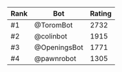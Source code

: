 Rank|Bot|Rating
---|---|---
#1|@ToromBot|2732
#2|@colinbot|1915
#3|@OpeningsBot|1771
#4|@pawnrobot|1305

